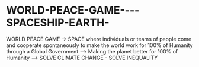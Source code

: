 # WORLD-PEACE-GAME----SPACESHIP-EARTH-
WORLD PEACE GAME → SPACE where individuals or teams of people come and cooperate spontaneously to make the world work for 100% of Humanity through a Global Government --> Making the planet  better for 100% of Humanity -->  SOLVE CLIMATE CHANGE - SOLVE INEQUALITY
